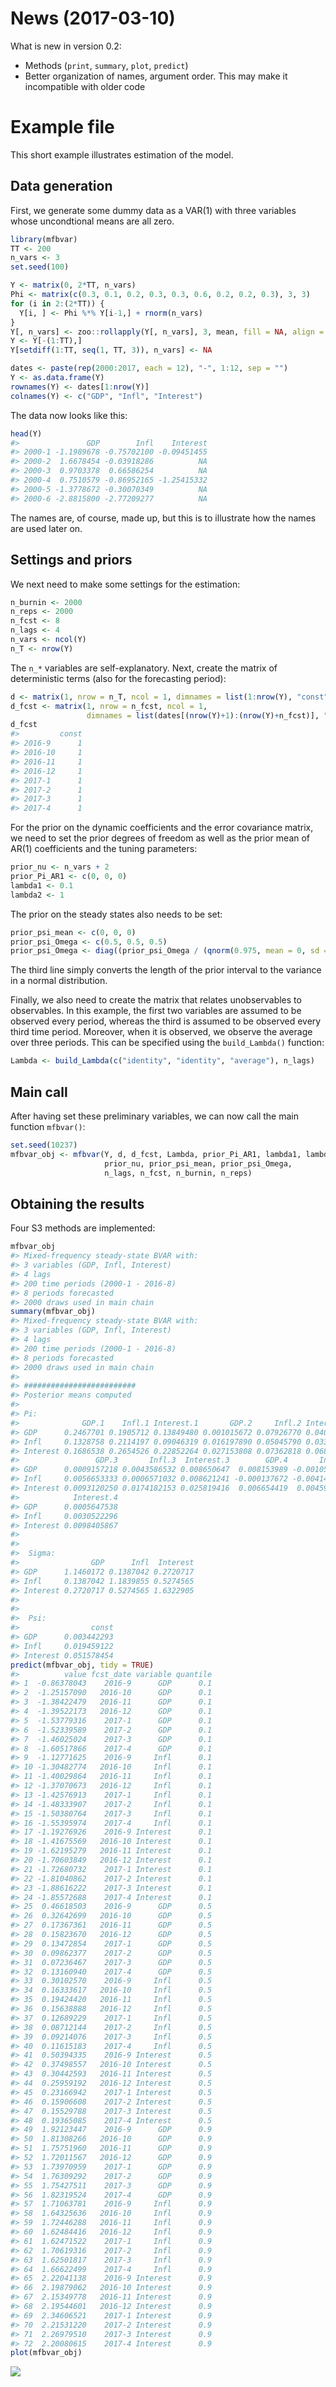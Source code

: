 
<!-- README.md is generated from README.Rmd. Please edit that file -->
News (2017-03-10)
=================

What is new in version 0.2:

-   Methods (`print`, `summary`, `plot`, `predict`)
-   Better organization of names, argument order. This may make it incompatible with older code

Example file
============

This short example illustrates estimation of the model.

Data generation
---------------

First, we generate some dummy data as a VAR(1) with three variables whose uncondtional means are all zero.

``` r
library(mfbvar)
TT <- 200
n_vars <- 3
set.seed(100)

Y <- matrix(0, 2*TT, n_vars)
Phi <- matrix(c(0.3, 0.1, 0.2, 0.3, 0.3, 0.6, 0.2, 0.2, 0.3), 3, 3)
for (i in 2:(2*TT)) {
  Y[i, ] <- Phi %*% Y[i-1,] + rnorm(n_vars)
}
Y[, n_vars] <- zoo::rollapply(Y[, n_vars], 3, mean, fill = NA, align = "right")
Y <- Y[-(1:TT),]
Y[setdiff(1:TT, seq(1, TT, 3)), n_vars] <- NA

dates <- paste(rep(2000:2017, each = 12), "-", 1:12, sep = "")
Y <- as.data.frame(Y)
rownames(Y) <- dates[1:nrow(Y)]
colnames(Y) <- c("GDP", "Infl", "Interest")
```

The data now looks like this:

``` r
head(Y)
#>               GDP        Infl    Interest
#> 2000-1 -1.1989678 -0.75702100 -0.09451455
#> 2000-2  1.6678454 -0.03918286          NA
#> 2000-3  0.9703378  0.66586254          NA
#> 2000-4  0.7510579 -0.86952165 -1.25415332
#> 2000-5 -1.3778672 -0.30070349          NA
#> 2000-6 -2.8815800 -2.77209277          NA
```

The names are, of course, made up, but this is to illustrate how the names are used later on.

Settings and priors
-------------------

We next need to make some settings for the estimation:

``` r
n_burnin <- 2000
n_reps <- 2000
n_fcst <- 8
n_lags <- 4
n_vars <- ncol(Y)
n_T <- nrow(Y)
```

The `n_*` variables are self-explanatory. Next, create the matrix of deterministic terms (also for the forecasting period):

``` r
d <- matrix(1, nrow = n_T, ncol = 1, dimnames = list(1:nrow(Y), "const"))
d_fcst <- matrix(1, nrow = n_fcst, ncol = 1, 
                 dimnames = list(dates[(nrow(Y)+1):(nrow(Y)+n_fcst)], "const"))
d_fcst
#>         const
#> 2016-9      1
#> 2016-10     1
#> 2016-11     1
#> 2016-12     1
#> 2017-1      1
#> 2017-2      1
#> 2017-3      1
#> 2017-4      1
```

For the prior on the dynamic coefficients and the error covariance matrix, we need to set the prior degrees of freedom as well as the prior mean of AR(1) coefficients and the tuning parameters:

``` r
prior_nu <- n_vars + 2 
prior_Pi_AR1 <- c(0, 0, 0) 
lambda1 <- 0.1
lambda2 <- 1
```

The prior on the steady states also needs to be set:

``` r
prior_psi_mean <- c(0, 0, 0) 
prior_psi_Omega <- c(0.5, 0.5, 0.5) 
prior_psi_Omega <- diag((prior_psi_Omega / (qnorm(0.975, mean = 0, sd = 1)*2))^2) 
```

The third line simply converts the length of the prior interval to the variance in a normal distribution.

Finally, we also need to create the matrix that relates unobservables to observables. In this example, the first two variables are assumed to be observed every period, whereas the third is assumed to be observed every third time period. Moreover, when it is observed, we observe the average over three periods. This can be specified using the `build_Lambda()` function:

``` r
Lambda <- build_Lambda(c("identity", "identity", "average"), n_lags)
```

Main call
---------

After having set these preliminary variables, we can now call the main function `mfbvar()`:

``` r
set.seed(10237)
mfbvar_obj <- mfbvar(Y, d, d_fcst, Lambda, prior_Pi_AR1, lambda1, lambda2, 
                     prior_nu, prior_psi_mean, prior_psi_Omega, 
                     n_lags, n_fcst, n_burnin, n_reps) 
```

Obtaining the results
---------------------

Four S3 methods are implemented:

``` r
mfbvar_obj
#> Mixed-frequency steady-state BVAR with:
#> 3 variables (GDP, Infl, Interest)
#> 4 lags
#> 200 time periods (2000-1 - 2016-8)
#> 8 periods forecasted
#> 2000 draws used in main chain
summary(mfbvar_obj)
#> Mixed-frequency steady-state BVAR with:
#> 3 variables (GDP, Infl, Interest)
#> 4 lags
#> 200 time periods (2000-1 - 2016-8)
#> 8 periods forecasted
#> 2000 draws used in main chain
#> 
#> #########################
#> Posterior means computed
#> 
#> Pi:
#>              GDP.1    Infl.1 Interest.1       GDP.2     Infl.2 Interest.2
#> GDP      0.2467701 0.1905712 0.13849480 0.001015672 0.07926770 0.04078901
#> Infl     0.1328758 0.2114197 0.09046319 0.016197890 0.05045790 0.03374226
#> Interest 0.1686538 0.2654526 0.22852264 0.027153808 0.07362818 0.06835149
#>                 GDP.3       Infl.3  Interest.3        GDP.4       Infl.4
#> GDP      0.0009157218 0.0043586532 0.008650647  0.008153989 -0.001059212
#> Infl     0.0056653333 0.0006571032 0.008621241 -0.000137672 -0.004142920
#> Interest 0.0093120250 0.0174182153 0.025819416  0.006654419  0.004599498
#>            Interest.4
#> GDP      0.0005647538
#> Infl     0.0030522296
#> Interest 0.0098405867
#> 
#> 
#>  Sigma:
#>                GDP      Infl  Interest
#> GDP      1.1460172 0.1387042 0.2720717
#> Infl     0.1387042 1.1839855 0.5274565
#> Interest 0.2720717 0.5274565 1.6322905
#> 
#> 
#>  Psi:
#>                const
#> GDP      0.003442293
#> Infl     0.019459122
#> Interest 0.051578454
predict(mfbvar_obj, tidy = TRUE)
#>          value fcst_date variable quantile
#> 1  -0.86378043    2016-9      GDP      0.1
#> 2  -1.25157090   2016-10      GDP      0.1
#> 3  -1.38422479   2016-11      GDP      0.1
#> 4  -1.39522173   2016-12      GDP      0.1
#> 5  -1.53779316    2017-1      GDP      0.1
#> 6  -1.52339589    2017-2      GDP      0.1
#> 7  -1.46025024    2017-3      GDP      0.1
#> 8  -1.60517866    2017-4      GDP      0.1
#> 9  -1.12771625    2016-9     Infl      0.1
#> 10 -1.30482774   2016-10     Infl      0.1
#> 11 -1.40029864   2016-11     Infl      0.1
#> 12 -1.37070673   2016-12     Infl      0.1
#> 13 -1.42576913    2017-1     Infl      0.1
#> 14 -1.48333907    2017-2     Infl      0.1
#> 15 -1.50380764    2017-3     Infl      0.1
#> 16 -1.55395974    2017-4     Infl      0.1
#> 17 -1.19276926    2016-9 Interest      0.1
#> 18 -1.41675569   2016-10 Interest      0.1
#> 19 -1.62195279   2016-11 Interest      0.1
#> 20 -1.70603849   2016-12 Interest      0.1
#> 21 -1.72680732    2017-1 Interest      0.1
#> 22 -1.81040862    2017-2 Interest      0.1
#> 23 -1.88616222    2017-3 Interest      0.1
#> 24 -1.85572688    2017-4 Interest      0.1
#> 25  0.46618503    2016-9      GDP      0.5
#> 26  0.32642699   2016-10      GDP      0.5
#> 27  0.17367361   2016-11      GDP      0.5
#> 28  0.15823670   2016-12      GDP      0.5
#> 29  0.13472854    2017-1      GDP      0.5
#> 30  0.09862377    2017-2      GDP      0.5
#> 31  0.07236467    2017-3      GDP      0.5
#> 32  0.13160940    2017-4      GDP      0.5
#> 33  0.30102570    2016-9     Infl      0.5
#> 34  0.16333617   2016-10     Infl      0.5
#> 35  0.19424420   2016-11     Infl      0.5
#> 36  0.15638888   2016-12     Infl      0.5
#> 37  0.12689229    2017-1     Infl      0.5
#> 38  0.08712144    2017-2     Infl      0.5
#> 39  0.09214076    2017-3     Infl      0.5
#> 40  0.11615183    2017-4     Infl      0.5
#> 41  0.50394335    2016-9 Interest      0.5
#> 42  0.37498557   2016-10 Interest      0.5
#> 43  0.30442593   2016-11 Interest      0.5
#> 44  0.25959192   2016-12 Interest      0.5
#> 45  0.23166942    2017-1 Interest      0.5
#> 46  0.15906608    2017-2 Interest      0.5
#> 47  0.15529788    2017-3 Interest      0.5
#> 48  0.19365085    2017-4 Interest      0.5
#> 49  1.92123447    2016-9      GDP      0.9
#> 50  1.81308266   2016-10      GDP      0.9
#> 51  1.75751960   2016-11      GDP      0.9
#> 52  1.72011567   2016-12      GDP      0.9
#> 53  1.73970959    2017-1      GDP      0.9
#> 54  1.76309292    2017-2      GDP      0.9
#> 55  1.75427511    2017-3      GDP      0.9
#> 56  1.82319524    2017-4      GDP      0.9
#> 57  1.71063781    2016-9     Infl      0.9
#> 58  1.64325636   2016-10     Infl      0.9
#> 59  1.72446288   2016-11     Infl      0.9
#> 60  1.62484416   2016-12     Infl      0.9
#> 61  1.62471522    2017-1     Infl      0.9
#> 62  1.70619316    2017-2     Infl      0.9
#> 63  1.62501817    2017-3     Infl      0.9
#> 64  1.66622499    2017-4     Infl      0.9
#> 65  2.22041138    2016-9 Interest      0.9
#> 66  2.19879062   2016-10 Interest      0.9
#> 67  2.15349778   2016-11 Interest      0.9
#> 68  2.19544601   2016-12 Interest      0.9
#> 69  2.34606521    2017-1 Interest      0.9
#> 70  2.21531220    2017-2 Interest      0.9
#> 71  2.26979510    2017-3 Interest      0.9
#> 72  2.20080615    2017-4 Interest      0.9
plot(mfbvar_obj) 
```

![](README-methods-1.png)
